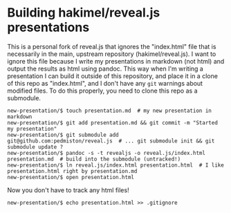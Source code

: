 # Building hakimel/reveal.js presentations

This is a personal fork of reveal.js that ignores the "index.html" file that is necessarily in the main, upstream repository (hakimel/reveal.js). I want to ignore this file because I write my presentations in markdown (not html) and output the results as html using pandoc. This way when I'm writing a presentation I can build it outside of this repository, and place it in a clone of this repo as "index.html", and I don't have any `git` warnings about modified files. To do this properly, you need to clone this repo as a submodule.

    new-presentation/$ touch presentation.md  # my new presentation in markdown
    new-presentation/$ git add presentation.md && git commit -m "Started my presentation"
    new-presentation/$ git submodule add git@github.com:pedmiston/reveal.js  # ... git submodule init && git submodule update ?
    new-presentation/$ pandoc -s -t revealjs -o reveal.js/index.html presentation.md  # build into the submodule (untracked!)
    new-presentation/$ ln reveal.js/index.html presentation.html  # I like presentation.html right by presentation.md
    new-presentation/$ open presentation.html

Now you don't have to track any html files!

    new-presentation/$ echo presentation.html >> .gitignore
